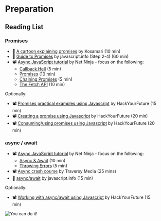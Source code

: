 # Preparation

## Reading List

### Promises

- 📖 [A cartoon explaining promises](https://fullstackjournal.wordpress.com/2018/07/06/the-promise-js-explained-i-burger-party/) by Kosamari (10 min)
- 📖 [Guide to Promises](https://javascript.info/async) by javascript.info (Step 2-4) (60 min)
- 📽️ [Async JavaScript tutorial](https://www.youtube.com/playlist?list=PL4cUxeGkcC9jx2TTZk3IGWKSbtugYdrlu) by Net Ninja - focus on the following:
  - [Callback Hell](https://www.youtube.com/watch?v=EQem2gugonA&list=PL4cUxeGkcC9jx2TTZk3IGWKSbtugYdrlu&index=6&ab_channel=NetNinja) (5 min)
  - [Promises](https://www.youtube.com/watch?v=a_8nrslImo4&list=PL4cUxeGkcC9jx2TTZk3IGWKSbtugYdrlu&index=7&ab_channel=NetNinja) (10 min)
  - [Chaining Promises](https://www.youtube.com/watch?v=GfVMKkUk2Uo&list=PL4cUxeGkcC9jx2TTZk3IGWKSbtugYdrlu&index=8&ab_channel=NetNinja) (5 min)
  - [The Fetch API](https://www.youtube.com/watch?v=drK6mdA9d_M&list=PL4cUxeGkcC9jx2TTZk3IGWKSbtugYdrlu&index=9&ab_channel=NetNinja) (10 min)

Optionally:

- 📽️ [Promises practical examples using Javascript](https://youtu.be/o_m4clbtzeI) by HackYourFuture (15 min)
- 📽️ [Creating a promise using Javascript](https://youtu.be/qapwmq5UA6Y) by HackYourFuture (20 min)
- 📽️ [Consuming/using promises using Javascript](https://youtu.be/G4YSi6VA2gw) by HackYourFuture (20 min)

### async / await

- 📽️ [Async JavaScript tutorial](https://www.youtube.com/playlist?list=PL4cUxeGkcC9jx2TTZk3IGWKSbtugYdrlu) by Net Ninja - focus on the following:
  - [Async & Await](https://www.youtube.com/watch?v=CWjNefiE47Y&list=PL4cUxeGkcC9jx2TTZk3IGWKSbtugYdrlu&index=10&ab_channel=NetNinja) (10 min)
  - [Throwing Errors](https://www.youtube.com/watch?v=AoBSB00vW5A&list=PL4cUxeGkcC9jx2TTZk3IGWKSbtugYdrlu&index=11&ab_channel=NetNinja) (5 min)
- 📽️ [Async crash course](https://www.youtube.com/watch?v=PoRJizFvM7s) by Traversy Media (25 mins)
- 📖 [async/await](https://javascript.info/async-await) by javascript.info (15 min)

Optionally:

- 📽️ [Working with async/await using Javascript](https://youtu.be/6Hq6AywZ7FY) by HackYourFuture (15 min)

![You can do it!](https://media.giphy.com/media/yoJC2K6rCzwNY2EngA/giphy.gif)
